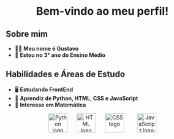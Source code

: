 <h1 align="center">Bem-vindo ao meu perfil!</h1>
<h2 align="left">Sobre mim</h2>
<ul>
  <li>🕵️‍♂️ <strong>Meu nome é Gustavo</strong></li>
  <li>📖 <strong>Estou no 3° ano do Ensino Médio</strong></li>
</ul>
<h2 align="left">Habilidades e Áreas de Estudo</h2>
<ul>
  <li>🖥️ <strong>Estudando FrontEnd</strong></li>
  <li>💽 <strong>Aprendiz de Python, HTML, CSS e JavaScript</strong></li>
  <li>📐 <strong>Interesse em Matemática</strong></li>
</ul>
<div align="center">
  <img src="https://cdn.jsdelivr.net/gh/devicons/devicon/icons/python/python-original.svg" height="50" alt="Python logo" style="margin-right: 20px;" />
  <img src="https://upload.wikimedia.org/wikipedia/commons/6/61/HTML5_logo_and_wordmark.svg" height="50" alt="HTML logo" style="margin-right: 20px;" />
  <img src="https://upload.wikimedia.org/wikipedia/commons/d/d5/CSS3_logo_and_wordmark.svg" height="50" alt="CSS logo"  style="margin-right: 30px;" />
  <img src="https://upload.wikimedia.org/wikipedia/commons/thumb/b/ba/Javascript_badge.svg/219px-Javascript_badge.svg.png?20160504163251" height="50" alt="JavaScript logo" />
</div>

